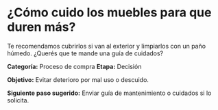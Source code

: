 # ¿Cómo cuido los muebles para que duren más?

Te recomendamos cubrirlos si van al exterior y limpiarlos con un paño húmedo. ¿Querés que te mande una guía de cuidados?

**Categoría:** Proceso de compra
**Etapa:** Decisión

**Objetivo:** Evitar deterioro por mal uso o descuido.

**Siguiente paso sugerido:** Enviar guía de mantenimiento o cuidados si lo solicita.
